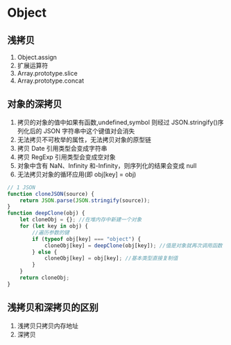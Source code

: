 # Object

## 浅拷贝

1. Object.assign
2. 扩展运算符
3. Array.prototype.slice
4. Array.prototype.concat

## 对象的深拷贝

1. 拷贝的对象的值中如果有函数,undefined,symbol 则经过 JSON.stringify()序列化后的 JSON 字符串中这个键值对会消失
2. 无法拷贝不可枚举的属性，无法拷贝对象的原型链
3. 拷贝 Date 引用类型会变成字符串
4. 拷贝 RegExp 引用类型会变成空对象
5. 对象中含有 NaN、Infinity 和-Infinity，则序列化的结果会变成 null
6. 无法拷贝对象的循环应用(即 obj[key] = obj)

```js
// 1 JSON
function cloneJSON(source) {
    return JSON.parse(JSON.stringify(source));
}
function deepClone(obj) {
    let cloneObj = {}; //在堆内存中新建一个对象
    for (let key in obj) {
        //遍历参数的键
        if (typeof obj[key] === "object") {
            cloneObj[key] = deepClone(obj[key]); //值是对象就再次调用函数
        } else {
            cloneObj[key] = obj[key]; //基本类型直接复制值
        }
    }
    return cloneObj;
}
```

## 浅拷贝和深拷贝的区别

1. 浅拷贝只拷贝内存地址
2. 深拷贝
